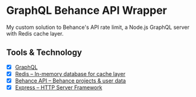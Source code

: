# GraphQL Behance API Wrapper

My custom solution to Behance's API rate limit, a Node.js GraphQL server with Redis cache layer.

## Tools & Technology

- [x] [GraphQL](https://graphql.org/)
- [x] [Redis – In-memory database for cache layer](https://redis.io/)
- [x] [Behance API – Behance projects & user data](https://www.behance.net/dev)
- [x] [Express – HTTP Server Framework](https://expressjs.com/)
